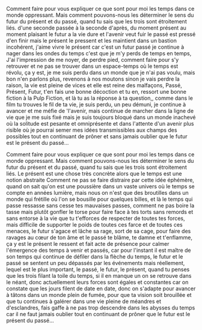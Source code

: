 Comment faire pour vous expliquer ce que sont pour moi les temps dans ce monde oppressant.
Mais comment pouvons-nous les déterminer
le sens du futur du présent et du passé,
quand tu sais que les trois sont étroitement liés.
d'une seconde passée à la seconde d'après,
du moment présent au moment plaisant
le futur a la vie dure et l'avenir veut fuir
le passé est pressé d'en finir mais le présent le pressent
et les maintient dans un bastion incohérent,
j'aime vivre le présent car c'est un futur passé
je continue à nager dans les ondes du temps
c'est que je m'y perds de temps en temps,
J'ai l'impression de me noyer, de perdre pied,
comment faire pour s'y retrouver et ne pas se trouver
dans un espace-temps où le temps est révolu,
ça y est, je me suis perdu dans un monde que je n'ai pas voulu, mais bon n'en parlons plus, revenons à nos moutons
sinon je vais perdre la raison, la vie est pleine de vices et elle est reine des malfaçons, Passé, Présent, Futur, t'en fais une bonne décoction et tu en, ressort une bonne fiction à la Pulp Fiction, et là tu as la réponse à ta question,, comme dans le film tu trouves le fil de ta vie, je suis perdu, un peu démuni, je continue à avancer et me méfie de 'l'avenir,
mais continue de marcher dans la ligne de vie que je me suis fixé mais je suis toujours bloqué dans un monde inachevé où la solitude est pesante et omniprésente et dans l'attente d'un avenir plus risible où je pourrai semer mes idées transmissibles aux champs des possibles
tout en continuant de prôner et sans jamais oublier que le futur est le présent du passé...

Comment faire pour vous expliquer ce que sont pour moi les temps dans ce monde oppressant.
Mais comment pouvons-nous les déterminer
le sens du futur du présent et du passé,
quand tu sais que les trois sont étroitement liés.
Le présent est une chose très concrète alors que le temps est une notion abstraite
Comment ne pas se faire distraire par cette idée éphémère, quand on sait qu'on est une poussière dans un vaste univers où le temps se compte en années lumière, mais nous on n'est que des broutilles dans un monde qui frétille où l'on se bousille pour quelques billes, et là le temps qui passe ressasse sans cesse tes mauvaises passes, comment ne pas boire la tasse mais plutôt gonfler le torse pour faire face à tes torts sans remords et sans entorse à la vie que tu t'efforces de respecter de toutes tes forces, mais difficile de supporter le poids de toutes ces farce et de toutes ces menaces, le futur s'agace et lâche sa rage, sort de sa cage, pour faire des ravages au cœur de ton âme et le passé te blâme, te damne et t'enflamme, ça y est le présent le ressent et fait acte de présence pour calmer l'émergence des temps à venir et passés, car pour l'instant il est maître de son temps qui continue de défiler dans la flèche du temps, le futur et le passé se sentent un peu dépassés par les événements mais réellement, lequel est le plus important, le passé, le futur, le présent, quand tu penses que les trois filant la toile du temps, si il en manque un on se retrouve dans le néant, donc actuellement leurs forces sont égales et constantes car on constate que les jours filent de date en date, donc on s'adapte pour avancer à tâtons dans un monde plein de fumée, pour que ta vision soit brouillée et que tu continues à galérer dans une vie pleine de méandres et d'esclandres, fais gaffe à ne pas trop descendre dans les abysses du temps car il ne faut jamais oublier
tout en continuant de prôner que le futur est le présent du passé...